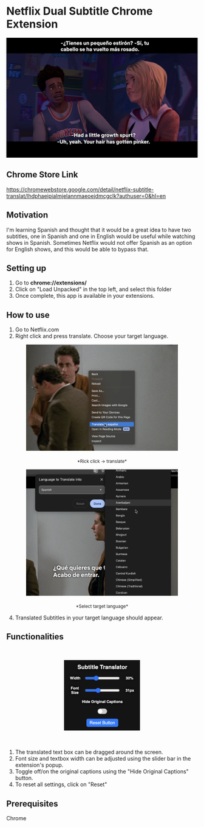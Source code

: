 #  Netflix Dual Subtitle Chrome Extension

![Example Image](demo-images/demo-1.png)

## Chrome Store Link
https://chromewebstore.google.com/detail/netflix-subtitle-translat/lhdphaeipialmjelannmaeoejdmcgclk?authuser=0&hl=en

## Motivation
I'm learning Spanish and thought that it would be a great idea to have two subtitles, one in Spanish and one in English would be useful while watching shows in Spanish.
Sometimes Netflix would not offer Spanish as an option for English shows, and this would be able to bypass that.


## Setting up
1. Go to **chrome://extensions/**
2. Click on "Load Unpacked" in the top left, and select this folder
3. Once complete, this app is available in your extensions.

## How to use
1. Go to Netflix.com
2. Right click and press translate. Choose your target language.&nbsp;&nbsp;&nbsp;&nbsp;
<p align="center">
      <img src="https://github.com/koskurita/NetflixSubtitleChromeExtension/blob/main/demo-images/enabletranslation.png" width="400" align="center">
</p>
<p align="center"> <sub>*Rick click -> translate*</sub> </p>
   

<p align="center">
   
<img src="https://github.com/koskurita/NetflixSubtitleChromeExtension/blob/main/demo-images/languageselect.png" width="400" align="center">

</p>
<p align="center"> <sub>*Select target language*</sub></p>
        



4. Translated Subtitles in your target language should appear.



## Functionalities 
&nbsp;

<p align="center"><img src="https://github.com/koskurita/NetflixSubtitleChromeExtension/blob/main/demo-images/extention-popup.png" width="200">
</p>


&nbsp;
1. The translated text box can be dragged around the screen.
2. Font size and textbox width can be adjusted using the slider bar in the extension's popup.
3. Toggle off/on the original captions using the "Hide Original Captions" button.
4. To reset all settings, click on "Reset"

## Prerequisites
Chrome
